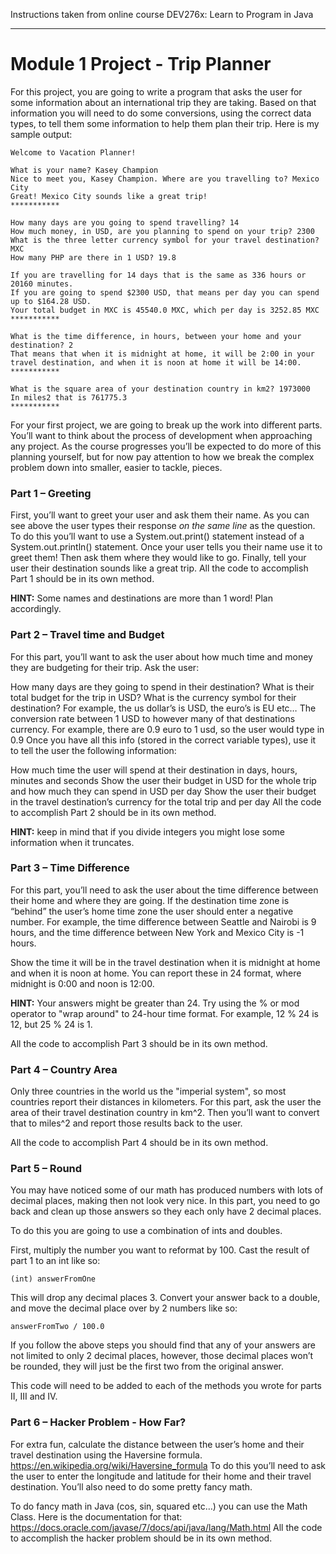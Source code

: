 Instructions taken from online course DEV276x: Learn to Program in Java

___

# Module 1 Project - Trip Planner
For this project, you are going to write a program that asks the user for some information about an international trip they are taking. Based on that information you will need to do some conversions, using the correct data types, to tell them some information to help them plan their trip. Here is my sample output:

```
Welcome to Vacation Planner!

What is your name? Kasey Champion
Nice to meet you, Kasey Champion. Where are you travelling to? Mexico City
Great! Mexico City sounds like a great trip!
***********

How many days are you going to spend travelling? 14
How much money, in USD, are you planning to spend on your trip? 2300
What is the three letter currency symbol for your travel destination? MXC
How many PHP are there in 1 USD? 19.8

If you are travelling for 14 days that is the same as 336 hours or 20160 minutes.
If you are going to spend $2300 USD, that means per day you can spend up to $164.28 USD.
Your total budget in MXC is 45540.0 MXC, which per day is 3252.85 MXC
***********

What is the time difference, in hours, between your home and your destination? 2
That means that when it is midnight at home, it will be 2:00 in your travel destination, and when it is noon at home it will be 14:00.
***********

What is the square area of your destination country in km2? 1973000
In miles2 that is 761775.3
***********
```

For your first project, we are going to break up the work into different parts. You’ll want to think about the process of development when approaching any project. As the course progresses you’ll be expected to do more of this planning yourself, but for now pay attention to how we break the complex problem down into smaller, easier to tackle, pieces.

### Part 1 – Greeting
First, you’ll want to greet your user and ask them their name. As you can see above the user types their response *on the same line* as the question. To do this you’ll want to use a System.out.print() statement instead of a System.out.println() statement. Once your user tells you their name use it to greet them! Then ask them where they would like to go. Finally, tell your user their destination sounds like a great trip. All the code to accomplish Part 1 should be in its own method.

**HINT:** Some names and destinations are more than 1 word! Plan accordingly.

### Part 2 – Travel time and Budget
For this part, you’ll want to ask the user about how much time and money they are budgeting for their trip. Ask the user:

How many days are they going to spend in their destination?
What is their total budget for the trip in USD?
What is the currency symbol for their destination? For example, the us dollar’s is USD, the euro’s is EU etc…
The conversion rate between 1 USD to however many of that destinations currency. For example, there are 0.9 euro to 1 usd, so the user would type in 0.9
Once you have all this info (stored in the correct variable types), use it to tell the user the following information:

How much time the user will spend at their destination in days, hours, minutes and seconds
Show the user their budget in USD for the whole trip and how much they can spend in USD per day
Show the user their budget in the travel destination’s currency for the total trip and per day
All the code to accomplish Part 2 should be in its own method.

**HINT:** keep in mind that if you divide integers you might lose some information when it truncates.

### Part 3 – Time Difference
For this part, you’ll need to ask the user about the time difference between their home and where they are going. If the destination time zone is “behind” the user’s home time zone the user should enter a negative number. For example, the time difference between Seattle and Nairobi is 9 hours, and the time difference between New York and Mexico City is -1 hours.

Show the time it will be in the travel destination when it is midnight at home and when it is noon at home. You can report these in 24 format, where midnight is 0:00 and noon is 12:00.

**HINT:** Your answers might be greater than 24. Try using the % or mod operator to "wrap around" to 24-hour time format. For example, 12 % 24 is 12, but 25 % 24 is 1.

All the code to accomplish Part 3 should be in its own method.

### Part 4 – Country Area
Only three countries in the world us the "imperial system", so most countries report their distances in kilometers. For this part, ask the user the area of their travel destination country in km^2. Then you’ll want to convert that to miles^2 and report those results back to the user.

All the code to accomplish Part 4 should be in its own method.

### Part 5 – Round
You may have noticed some of our math has produced numbers with lots of decimal places, making then not look very nice. In this part, you need to go back and clean up those answers so they each only have 2 decimal places.

To do this you are going to use a combination of ints and doubles.

First, multiply the number you want to reformat by 100.
Cast the result of part 1 to an int like so:

`(int) answerFromOne`

This will drop any decimal places 3. Convert your answer back to a double, and move the decimal place over by 2 numbers like so:

`answerFromTwo / 100.0`

If you follow the above steps you should find that any of your answers are not limited to only 2 decimal places, however, those decimal places won’t be rounded, they will just be the first two from the original answer.

This code will need to be added to each of the methods you wrote for parts II, III and IV.

### Part 6 – Hacker Problem - How Far?
For extra fun, calculate the distance between the user’s home and their travel destination using the Haversine formula. https://en.wikipedia.org/wiki/Haversine_formula To do this you’ll need to ask the user to enter the longitude and latitude for their home and their travel destination. You’ll also need to do some pretty fancy math.

To do fancy math in Java (cos, sin, squared etc…) you can use the Math Class. Here is the documentation for that: https://docs.oracle.com/javase/7/docs/api/java/lang/Math.html All the code to accomplish the hacker problem should be in its own method.
